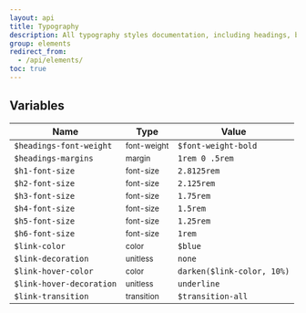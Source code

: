 ```yaml
---
layout: api
title: Typography
description: All typography styles documentation, including headings, body text, and more.
group: elements
redirect_from:
  - /api/elements/
toc: true
---
```



## Variables

| Name  | Type  | Value |
| ----- | ----- | ----- |
| `$headings-font-weight` | <small>font-weight</small> | `$font-weight-bold` |
| `$headings-margins` | <small>margin</small> | `1rem 0 .5rem` |
| `$h1-font-size` | <small>font-size</small> | `2.8125rem` |
| `$h2-font-size` | <small>font-size</small> | `2.125rem`  |
| `$h3-font-size` | <small>font-size</small> | `1.75rem`   |
| `$h4-font-size` | <small>font-size</small> | `1.5rem`    |
| `$h5-font-size` | <small>font-size</small> | `1.25rem`   |
| `$h6-font-size` | <small>font-size</small> | `1rem`      |
| `$link-color`            | <small>color</small>      | <span class="small-box" style="background:#007bff"></span> `$blue` |
| `$link-decoration`       | <small>unitless</small>   | `none` |
| `$link-hover-color`      | <small>color</small>      | <span class="small-box" style="background:#0062cc"></span> `darken($link-color, 10%)` |
| `$link-hover-decoration` | <small>unitless</small>   | `underline` |
| `$link-transition`       | <small>transition</small> | `$transition-all` |
